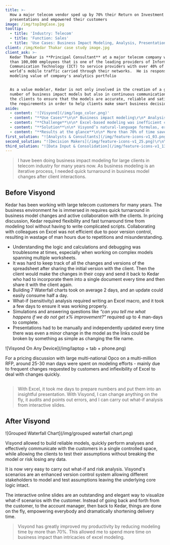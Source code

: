 ```yaml
---
title: >-
  How a major telecom vendor sped up by 70% their Return on Investment
  presentations and empowered their customers
image: /img/topImgCase.jpg
tooltip:
  - title: 'Industry: Telecom'
  - title: 'Function: Sales'
  - title: 'Use Cases: Business Impact Modeling, Analysis, Presentation'
client: /img/Kedar Thakar case study image.jpg
client_ask: >-
  Kedar Thakar is **Principal Consultant** at a major telecom company with more
  than 100,000 employees that is one of the leading providers of Information and
  Communication Technology (ICT) to service providers with over 40% of the
  world’s mobile traffic carried through their networks.  He is responsible for
  modeling value of company's analytics portfolio 


  As a value modeler, Kedar is not only involved in the creation of a great
  number of business impact models but also in continuous communications with
  the clients to ensure that the models are accurate, reliable and satisfy all
  the requirements in order to help clients make smart business decisions.
aside:
  - content: '![Visyond](/img/logo_color.png)'
  - content: "**Use Cases**\n\n* Business impact modeling\r\n* Analysis\r\n* Presentation\r\n\n"
  - content: "**Challenge**\n\n* Excel-based modeling was inefficient consuming valuable time that instead could have been better spent on business impact\r\n* Multiple days and large effort was required to create and maintain Waterfall charts\r\n* Simulations and ‘what-if’ questions took a whole week to complete\r\n* Continuous back-and-forth communications with the clients and the management of consequent changes in the models were cumbersome and time-consuming\r\n* Presentations and dashboards for clients had to be maintained and updated every time there was a minor change in the underlying model\r\n"
  - content: "**Solution**\n\n* Visyond’s natural-language formulas, error detection and easily identifiable precedent and dependent cells that assist in understanding the logic and debugging the model\r\n* Straightforward analytics tools that allow to perform advanced analyses like Sensitivity or Grouped Waterfall in a few clicks\r\n* Sensitivity (what-if) analysis that can be easily done by clients themselves in order to test different assumptions\r\n* Real time collaboration with the clients, version control and input tracking, all within the spreadsheet, that improve the efficiency of communication and turnaround of changes’ implementation\r\n* Interactive slides that are linked to the model and automatically updated in real time every time the numbers change"
  - content: "**Results at the glance**\n\n* More than 70% of time saved on modeling tasks\r\n* Dramatically (from multiple days to minutes) reduced the time it took for clients’ changes and queries to be implemented in the model\r\n* Time to perform Sensitivity (what-if) analysis reduced from 2-3 days to 10 minutes\r\n* Grouped Waterfall charts can be now created in just 5 minutes instead of 2.5 hours\r\n* Examining how different changes to the numbers and the model’s logic and answering ‘what happens if’ questions used to take up to 4 days. This can be now done in just a few hours with the client.\r\n* Eliminated the need to manually maintain and update charts & graphs\r\n"
first_solution: "![Analysts & Consultants](/img/feature-icons-v1_03.png)\r\n\r\n## [**Analysts and Consultants**](https://visyond.com/solutions/analysts-and-consultants/)\r\n\n\n"
second_solution: "![Decision Makers](/img/feature-icons-v1_25.png)\r\n\r\n## [**Decision Makers**](https://visyond.com/solutions/decision-makers/)\r\n"
third_solution: "![Data Input & Consolidation](/img/feature-icons-v1_13.png)\r\n\r\n## [**Data Input & Consolidation**](https://visyond.com/solutions/data-input-and-consolidation/)\r\n"
---
```

> I have been doing business impact modeling for large clients in telecom industry for many years now. As business modeling is an iterative process, I needed quick turnaround in business model changes after client interactions.

## Before Visyond

Kedar has been working with large telecom customers for many years. The business environment he is immersed in requires quick turnaround in business model changes and active collaboration with the clients.  In pricing discussion, Kedar required flexibility and fast turnaround time from modeling tool without having to write complicated scripts.  Collaborating with colleagues on Excel was not efficient due to poor version control, resulting in wastage of man hours due to repetitions and misunderstanding.

* Understanding the logic and calculations and debugging was troublesome at times, especially when working on complex models spanning multiple worksheets.
* It was hard to keep track of all the changes and versions of the spreadsheet after sharing the initial version with the client. Then the client would make the changes in their copy and send it back to Kedar who had to incorporate them into a single document every time and then share it with the client again.
* Building 7 Waterfall charts took on average 2 days, and an update could easily consume half a day.
* What-if (sensitivity) analysis required writing an Excel macro, and it took a few days to ensure it was working properly.
* Simulations and answering questions like _“can you tell me what happens if we do not get x% improvement?”_ required up to 4 man-days to complete.
* Presentations had to be manually and independently updated every time there was even a minor change in the model as the links could be broken by something as simple as changing the file name.

![Visyond On Any Device](/img/laptop + tab + phone.png)

For a pricing discussion with large multi-national Opco on a multi-million RFP, around 25-30 man days were spent on modeling efforts - mainly due to frequent changes requested by customers and inflexibility of Excel to deal with changes quickly.

## 

> With Excel, it took me days to prepare numbers and put them into an insightful presentation. With Visyond, I can change anything on the fly, it audits and points out errors, and I can carry out what-if analysis from interactive slides.

## After Visyond

![Grouped Waterfall Chart](/img/grouped waterfall chart.png)

Visyond allowed to build reliable models, quickly perform analyses and effectively communicate with the customers in a single controlled space, while allowing the clients to test their assumptions without breaking the model or risk losing any data.  

It is now very easy to carry out what-if and risk analysis.  Visyond's scenarios are an enhanced version control system allowing different stakeholders to model and test assumptions leaving the underlying core logic intact. 

The interactive online slides are an outstanding and elegant way to visualize what-if scenarios with the customer. Instead of going back and forth from the customer, to the account manager, then back to Kedar, things are done on the fly, empowering everybody and dramatically shortening delivery time.

> Visyond has greatly improved my productivity by reducing modeling time by more than 70%. This allowed me to spend more time on business impact than intricacies of excel modeling.
